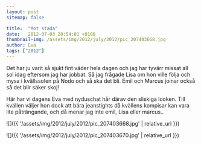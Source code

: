 ```yaml
---
layout: post
sitemap: false

title:  "Mot stada"
date:   2012-07-03 20:54:01 +0100
thumbnail-img: /assets/img/2012/july/2012/pic_207403668.jpg
author: Eva
tags: ["2012"]
---
```


Det har ju varit så sjukt fint väder hela dagen och jag har tyvärr missat all sol idag eftersom jag har jobbat. Så jag frågade Lisa om hon ville följa och mysa i kvällssolen på Nodo och så ska det bli. Emil och Marcus joinar också så det blir säker skoj! 

Här har vi dagens Eva med nyduschat hår därav den sliskiga looken. Till kvällen väljer hon dock att bära jeanstights då kvällens kompisar kan vara lite påträngande, och då menar jag inte emil, Lisa eller marcus..

![]({{ '/assets/img/2012/july/2012/pic_207403668.jpg'  | relative_url }})

![]({{ '/assets/img/2012/july/2012/pic_207403670.jpg'  | relative_url }})

